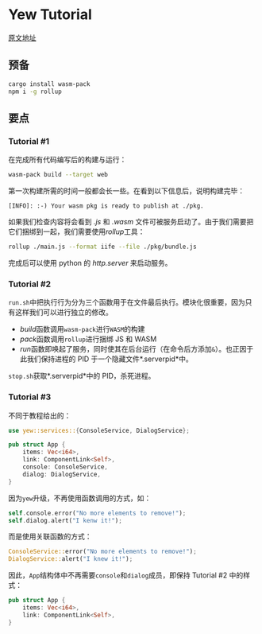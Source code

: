 # Yew Tutorial

[原文地址](https://github.com/davidedelpapa/yew-tutorial)

## 预备

```sh
cargo install wasm-pack
npm i -g rollup
```

## 要点

### Tutorial #1

在完成所有代码编写后的构建与运行：

```sh
wasm-pack build --target web
```

第一次构建所需的时间一般都会长一些。在看到以下信息后，说明构建完毕：

```null
[INFO]: :-) Your wasm pkg is ready to publish at ./pkg.
```

如果我们检查内容将会看到 _.js_ 和 _.wasm_ 文件可被服务启动了。由于我们需要把它们捆绑到一起，我们需要使用*rollup*工具：

```sh
rollup ./main.js --format iife --file ./pkg/bundle.js
```

完成后可以使用 python 的 _http.server_ 来启动服务。

### Tutorial #2

`run.sh`中把执行行为分为三个函数用于在文件最后执行。模块化很重要，因为只有这样我们可以进行独立的修改。

- *build*函数调用`wasm-pack`进行`WASM`的构建
- *pack*函数调用`rollup`进行捆绑 JS 和 WASM
- *run*函数即唤起了服务，同时使其在后台运行（在命令后方添加`&`）。也正因于此我们保持进程的 PID 于一个隐藏文件*.serverpid*中。

`stop.sh`获取*.serverpid*中的 PID，杀死进程。

### Tutorial #3

不同于教程给出的：

```rs
use yew::services::{ConsoleService, DialogService};

pub struct App {
    items: Vec<i64>,
    link: ComponentLink<Self>,
    console: ConsoleService,
    dialog: DialogService,
}
```

因为`yew`升级，不再使用函数调用的方式，如：

```rs
self.console.error("No more elements to remove!");
self.dialog.alert("I kenw it!");
```

而是使用关联函数的方式：

```rs
ConsoleService::error("No more elements to remove!");
DialogService::alert("I knew it!");
```

因此，`App`结构体中不再需要`console`和`dialog`成员，即保持 Tutorial #2 中的样式：

```rs
pub struct App {
    items: Vec<i64>,
    link: ComponentLink<Self>,
}
```
